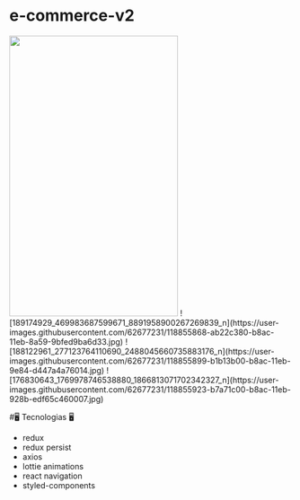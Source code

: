 # e-commerce-v2

<img src="https://user-images.githubusercontent.com/62677231/118855836-a2ca8880-b8ac-11eb-9929-1039e76c62ab.jpg" width="300" height="500">
![189174929_469983687599671_8891958900267269839_n](https://user-images.githubusercontent.com/62677231/118855868-ab22c380-b8ac-11eb-8a59-9bfed9ba6d33.jpg)
![188122961_277123764110690_2488045660735883176_n](https://user-images.githubusercontent.com/62677231/118855899-b1b13b00-b8ac-11eb-9e84-d447a4a76014.jpg)
![176830643_1769978746538880_1866813071702342327_n](https://user-images.githubusercontent.com/62677231/118855923-b7a71c00-b8ac-11eb-928b-edf65c460007.jpg)

#🖥 Tecnologias 🖥

- redux
- redux persist
- axios
- lottie animations
- react navigation
- styled-components
